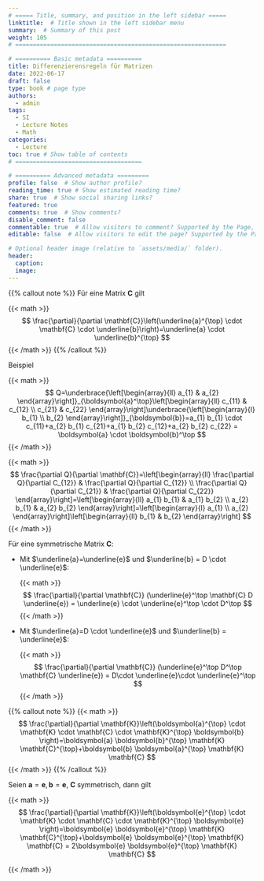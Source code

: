 ```yaml
---
# ===== Title, summary, and position in the left sidebar =====
linktitle:  # Title shown in the left sidebar menu
summary:  # Summary of this post
weight: 105
# ============================================================

# ========== Basic metadata ==========
title: Differenzierensregeln für Matrizen
date: 2022-06-17
draft: false
type: book # page type
authors:
  - admin
tags:
  - SI
  - Lecture Notes
  - Math
categories:
  - Lecture
toc: true # Show table of contents
# ====================================

# ========== Advanced metadata =========
profile: false  # Show author profile?
reading_time: true # Show estimated reading time?
share: true  # Show social sharing links?
featured: true
comments: true  # Show comments?
disable_comment: false
commentable: true  # Allow visitors to comment? Supported by the Page, Post, and Book content types.
editable: false  # Allow visitors to edit the page? Supported by the Page, Post, and Book content types.

# Optional header image (relative to `assets/media/` folder).
header:
  caption: 
  image:  
---
```


{{% callout note %}}
Für eine Matrix $\mathbf{C}$ gilt

{{< math >}}
$$
\frac{\partial}{\partial \mathbf{C}}\left(\underline{a}^{\top} \cdot \mathbf{C} \cdot \underline{b}\right)=\underline{a} \cdot \underline{b}^{\top}
$$
{{< /math >}} 
{{% /callout %}}

Beispiel

{{< math >}}
$$
Q=\underbrace{\left[\begin{array}{ll}
a_{1} & a_{2}
\end{array}\right]}_{\boldsymbol{a}^\top}\left[\begin{array}{ll}
c_{11} & c_{12} \\
c_{21} & c_{22}
\end{array}\right]\underbrace{\left[\begin{array}{l}
b_{1} \\
b_{2}
\end{array}\right]}_{\boldsymbol{b}}=a_{1} b_{1} \cdot c_{11}+a_{2} b_{1} c_{21}+a_{1} b_{2} c_{12}+a_{2} b_{2} c_{22} = \boldsymbol{a} \cdot \boldsymbol{b}^\top
$$
{{< /math >}} 

{{< math >}}
$$
\frac{\partial Q}{\partial \mathbf{C}}=\left[\begin{array}{ll}
\frac{\partial Q}{\partial C_{12}} & \frac{\partial Q}{\partial C_{12}} \\
\frac{\partial Q}{\partial C_{21}} & \frac{\partial Q}{\partial C_{22}}
\end{array}\right]=\left[\begin{array}{ll}
a_{1} b_{1} & a_{1} b_{2} \\
a_{2} b_{1} & a_{2} b_{2}
\end{array}\right]=\left[\begin{array}{l}
a_{1} \\
a_{2}
\end{array}\right]\left[\begin{array}{ll}
b_{1} & b_{2}
\end{array}\right]
$$
{{< /math >}} 

Für eine symmetrische Matrix $\mathbf{C}$:

- Mit $\underline{a}=\underline{e}$ und $\underline{b} = D \cdot \underline{e}$:

  {{< math >}}
  $$
  \frac{\partial}{\partial \mathbf{C}} (\underline{e}^\top \mathbf{C} D \underline{e}) = \underline{e} \cdot \underline{e}^\top \cdot D^\top
  $$
  {{< /math >}} 

- Mit $\underline{a}=D \cdot \underline{e}$ und $\underline{b} = \underline{e}$:

  {{< math >}}
  $$
  \frac{\partial}{\partial \mathbf{C}} (\underline{e}^\top D^\top \mathbf{C} \underline{e}) = D\cdot \underline{e}\cdot \underline{e}^\top 
  $$
  {{< /math >}} 



{{% callout note %}}
{{< math >}}
$$
\frac{\partial}{\partial \mathbf{K}}\left(\boldsymbol{a}^{\top} \cdot \mathbf{K} \cdot \mathbf{C} \cdot \mathbf{K}^{\top} \boldsymbol{b} \right)=\boldsymbol{a} \boldsymbol{b}^{\top} \mathbf{K} \mathbf{C}^{\top}+\boldsymbol{b} \boldsymbol{a}^{\top} \mathbf{K} \mathbf{C}
$$
{{< /math >}} 
{{% /callout %}}

Seien $\boldsymbol{a} = \boldsymbol{e}, \boldsymbol{b} = \boldsymbol{e}$, $\mathbf{C}$ symmetrisch, dann gilt

{{< math >}}
$$
\frac{\partial}{\partial \mathbf{K}}\left(\boldsymbol{e}^{\top} \cdot \mathbf{K} \cdot \mathbf{C} \cdot \mathbf{K}^{\top} \boldsymbol{e} \right)=\boldsymbol{e} \boldsymbol{e}^{\top} \mathbf{K} \mathbf{C}^{\top}+\boldsymbol{e} \boldsymbol{e}^{\top} \mathbf{K} \mathbf{C} = 2\boldsymbol{e} \boldsymbol{e}^{\top} \mathbf{K} \mathbf{C}
$$


{{< /math >}} 
